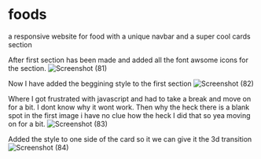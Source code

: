 # foods
a responsive website for food with a unique navbar and a super cool cards section

After first section has been made and added all the font awsome icons for the section.
![Screenshot (81)](https://user-images.githubusercontent.com/99539947/175763624-f12ac205-6e37-4c81-a40e-41772c524e7b.png)

Now I have added the beggining style to the first section 
![Screenshot (82)](https://user-images.githubusercontent.com/99539947/175767141-b6315c4f-3bc9-4be3-aeb7-80b9c10766fe.png)

Where I got frustrated with javascript and had to take a break and move on for a bit. I dont know why it wont work. Then why the heck there is a blank spot in the first image i have no clue how the heck I did that so yea moving on for a bit.
![Screenshot (83)](https://user-images.githubusercontent.com/99539947/175773405-11416bc7-0d9c-4316-a1bc-38d15819e89a.png)

Added the style to one side of the card so it we can give it the 3d transition
![Screenshot (84)](https://user-images.githubusercontent.com/99539947/175787365-0510b037-2e97-48f4-808c-75319eb9af22.png)

